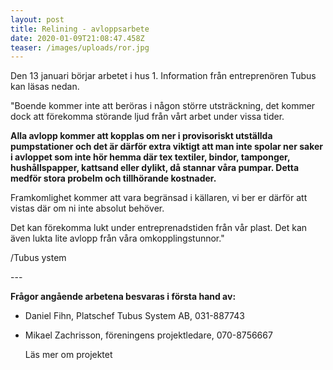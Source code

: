 ```yaml
---
layout: post
title: Relining - avloppsarbete
date: 2020-01-09T21:08:47.458Z
teaser: /images/uploads/ror.jpg
---
```

Den 13 januari börjar arbetet i hus 1.  Information från entreprenören Tubus kan läsas nedan.

"Boende kommer inte att beröras i någon större utsträckning, det kommer dock att förekomma störande ljud från vårt arbet under vissa tider.

**Alla avlopp kommer att kopplas om ner i provisoriskt utställda  pumpstationer och det är därför extra viktigt att man inte spolar ner saker i avloppet som inte hör hemma där tex textiler, bindor, tamponger, hushållspapper, kattsand eller dylikt, då stannar våra pumpar. Detta medför stora probelm och tillhörande kostnader.**

Framkomlighet kommer att vara begränsad i källaren, vi ber er därför att vistas där om ni inte absolut behöver.

Det kan förekomma lukt under entreprenadstiden från vår plast. Det kan även lukta lite avlopp från våra omkopplingstunnor."

/Tubus ystem

\---

**Frågor angående arbetena besvaras i första hand av:**

* Daniel Fihn, Platschef Tubus System AB, 031-887743
* Mikael Zachrisson, föreningens projektledare, 070-8756667

  Läs mer om projektet
